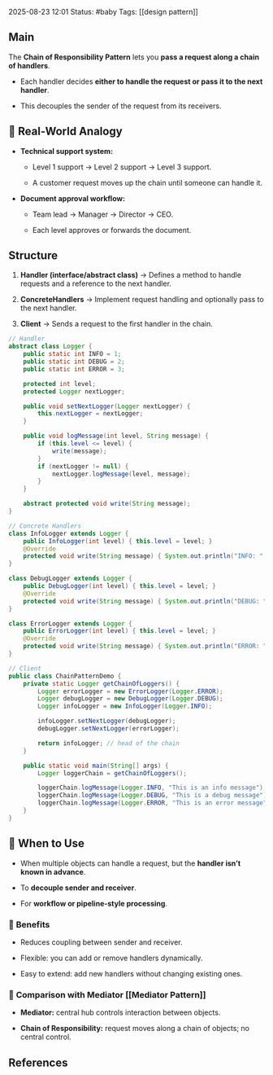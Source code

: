 2025-08-23 12:01
Status: #baby
Tags: [[design pattern]]
## Main
The **Chain of Responsibility Pattern** lets you **pass a request along a chain of handlers**.

- Each handler decides **either to handle the request or pass it to the next handler**.
    
- This decouples the sender of the request from its receivers.

## 🔹 **Real-World Analogy**

- **Technical support system:**
    
    - Level 1 support → Level 2 support → Level 3 support.
        
    - A customer request moves up the chain until someone can handle it.
        
- **Document approval workflow:**
    
    - Team lead → Manager → Director → CEO.
        
    - Each level approves or forwards the document.


## **Structure**

1. **Handler (interface/abstract class)** → Defines a method to handle requests and a reference to the next handler.
    
2. **ConcreteHandlers** → Implement request handling and optionally pass to the next handler.
    
3. **Client** → Sends a request to the first handler in the chain.


```java
// Handler
abstract class Logger {
    public static int INFO = 1;
    public static int DEBUG = 2;
    public static int ERROR = 3;

    protected int level;
    protected Logger nextLogger;

    public void setNextLogger(Logger nextLogger) {
        this.nextLogger = nextLogger;
    }

    public void logMessage(int level, String message) {
        if (this.level <= level) {
            write(message);
        }
        if (nextLogger != null) {
            nextLogger.logMessage(level, message);
        }
    }

    abstract protected void write(String message);
}

// Concrete Handlers
class InfoLogger extends Logger {
    public InfoLogger(int level) { this.level = level; }
    @Override
    protected void write(String message) { System.out.println("INFO: " + message); }
}

class DebugLogger extends Logger {
    public DebugLogger(int level) { this.level = level; }
    @Override
    protected void write(String message) { System.out.println("DEBUG: " + message); }
}

class ErrorLogger extends Logger {
    public ErrorLogger(int level) { this.level = level; }
    @Override
    protected void write(String message) { System.out.println("ERROR: " + message); }
}

// Client
public class ChainPatternDemo {
    private static Logger getChainOfLoggers() {
        Logger errorLogger = new ErrorLogger(Logger.ERROR);
        Logger debugLogger = new DebugLogger(Logger.DEBUG);
        Logger infoLogger = new InfoLogger(Logger.INFO);

        infoLogger.setNextLogger(debugLogger);
        debugLogger.setNextLogger(errorLogger);

        return infoLogger; // head of the chain
    }

    public static void main(String[] args) {
        Logger loggerChain = getChainOfLoggers();

        loggerChain.logMessage(Logger.INFO, "This is an info message");
        loggerChain.logMessage(Logger.DEBUG, "This is a debug message");
        loggerChain.logMessage(Logger.ERROR, "This is an error message");
    }
}

```

## 🔹 **When to Use**

- When multiple objects can handle a request, but the **handler isn’t known in advance**.
    
- To **decouple sender and receiver**.
    
- For **workflow or pipeline-style processing**.

### 🔑 **Benefits**

- Reduces coupling between sender and receiver.
    
- Flexible: you can add or remove handlers dynamically.
    
- Easy to extend: add new handlers without changing existing ones.

### 🔹 **Comparison with Mediator** [[Mediator Pattern]]

- **Mediator:** central hub controls interaction between objects.
    
- **Chain of Responsibility:** request moves along a chain of objects; no central control.


## References